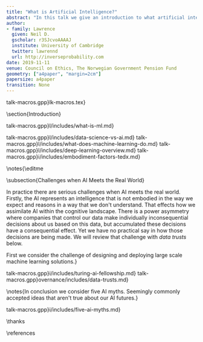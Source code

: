 ```yaml
---
title: "What is Artificial Intelligence?"
abstract: "In this talk we give an introduction to what artificial intelligence technologies are doing today and how they are influencing business and society."
author:
- family: Lawrence
  given: Neil D.
  gscholar: r3SJcvoAAAAJ
  institute: University of Cambridge
  twitter: lawrennd
  url: http://inverseprobability.com
date: 2019-11-11
venue: Council on Ethics, The Norwegian Government Pension Fund
geometry: ["a4paper", "margin=2cm"]
papersize: a4paper
transition: None
---
```


talk-macros.gpp}lk-macros.tex}

\section{Introduction}

talk-macros.gpp}l/includes/what-is-ml.md}


talk-macros.gpp}l/includes/data-science-vs-ai.md}
talk-macros.gpp}l/includes/what-does-machine-learning-do.md}
talk-macros.gpp}l/includes/deep-learning-overview.md}
talk-macros.gpp}i/includes/embodiment-factors-tedx.md}
<!--include{_data-science/includes/evolved-relationship-society.md}-->
<!--include{_ai/includes/embodiment-and-narrative.md}-->
\notes{\editme 

\subsection{Challenges when AI Meets the Real World}

In practice there are serious challenges when AI meets the real world. Firstly, the AI represents an intelligence that is not embodied in the way we expect and reasons in a way that we don't understand. That effects how we assimilate AI within the cognitive landscape. There is a power asymmetry where companies that control our data make individually inconsequential decisions about us based on this data, but accumulated these decisions have a consequential effect. Yet we have no practical say in how those decisions are being made. We will review that challenge with *data trusts* below.

First we consider the challenge of designing and deploying large scale machine learning solutions.}


talk-macros.gpp}i/includes/turing-ai-fellowship.md}
talk-macros.gpp}overnance/includes/data-trusts.md}

\notes{In conclusion we consider five AI myths. Seemingly commonly accepted ideas that aren't true about our AI futures.}

talk-macros.gpp}i/includes/five-ai-myths.md}

\thanks

\references
